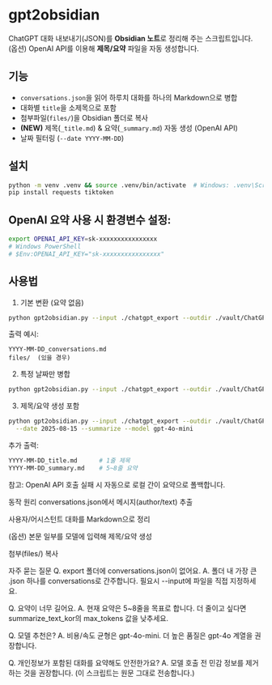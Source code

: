 # gpt2obsidian

ChatGPT 대화 내보내기(JSON)를 **Obsidian 노트**로 정리해 주는 스크립트입니다.  
(옵션) OpenAI API를 이용해 **제목/요약** 파일을 자동 생성합니다.

## 기능

- `conversations.json`을 읽어 하루치 대화를 하나의 Markdown으로 병합
- 대화별 `title`을 소제목으로 포함
- 첨부파일(`files/`)을 Obsidian 폴더로 복사
- **(NEW)** 제목(`_title.md`) & 요약(`_summary.md`) 자동 생성 (OpenAI API)
- 날짜 필터링 (`--date YYYY-MM-DD`)

## 설치

```bash
python -m venv .venv && source .venv/bin/activate  # Windows: .venv\Scripts\activate
pip install requests tiktoken
```

## OpenAI 요약 사용 시 환경변수 설정:

```bash
export OPENAI_API_KEY=sk-xxxxxxxxxxxxxxxx
# Windows PowerShell
# $Env:OPENAI_API_KEY="sk-xxxxxxxxxxxxxxxx"
```

## 사용법
1) 기본 변환 (요약 없음)

```bash
python gpt2obsidian.py --input ./chatgpt_export --outdir ./vault/ChatGPT
```

출력 예시:

```
YYYY-MM-DD_conversations.md
files/  (있을 경우)
```

2) 특정 날짜만 병합

```bash
python gpt2obsidian.py --input ./chatgpt_export --outdir ./vault/ChatGPT --date 2025-08-15
```

3) 제목/요약 생성 포함

```bash
python gpt2obsidian.py --input ./chatgpt_export --outdir ./vault/ChatGPT \
  --date 2025-08-15 --summarize --model gpt-4o-mini
```

추가 출력:

```bash
YYYY-MM-DD_title.md      # 1줄 제목
YYYY-MM-DD_summary.md    # 5~8줄 요약
```
참고: OpenAI API 호출 실패 시 자동으로 로컬 간이 요약으로 폴백합니다.

동작 원리
conversations.json에서 메시지(author/text) 추출

사용자/어시스턴트 대화를 Markdown으로 정리

(옵션) 본문 일부를 모델에 입력해 제목/요약 생성

첨부(files/) 복사

자주 묻는 질문
Q. export 폴더에 conversations.json이 없어요.
A. 폴더 내 가장 큰 .json 하나를 conversations로 간주합니다. 필요시 --input에 파일을 직접 지정하세요.

Q. 요약이 너무 길어요.
A. 현재 요약은 5~8줄을 목표로 합니다. 더 줄이고 싶다면 summarize_text_kor의 max_tokens 값을 낮추세요.

Q. 모델 추천은?
A. 비용/속도 균형은 gpt-4o-mini. 더 높은 품질은 gpt-4o 계열을 권장합니다.

Q. 개인정보가 포함된 대화를 요약해도 안전한가요?
A. 모델 호출 전 민감 정보를 제거하는 것을 권장합니다. (이 스크립트는 원문 그대로 전송합니다.)